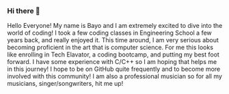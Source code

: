 ### Hi there 👋

<!--
**bajose1029/bajose1029** is a ✨ _special_ ✨ repository because its `README.md` (this file) appears on your GitHub profile.

Here are some ideas to get you started:

- 🔭 I’m currently working on ...
- 🌱 I’m currently learning ...
- 👯 I’m looking to collaborate on ...
- 🤔 I’m looking for help with ...
- 💬 Ask me about ...
- 📫 How to reach me: ...
- 😄 Pronouns: ...
- ⚡ Fun fact: ...
-->

Hello Everyone! My name is Bayo and I am extremely excited to dive into
the world of coding! I took a few coding classes in Engineering School a
few years back, and really enjoyed it. This time around, I am very
serious about becoming proficient in the art that is computer science.
For me this looks like enrolling in Tech Elavator, a coding bootcamp,
and putting my best foot forward. I have some experience with C/C++ so
I am hoping that helps me in this journey! I hope to be on GitHub quite
frequently and to become more involved with this community! I am also a
professional musician so for all my musicians, singer/songwriters, hit me
up!
